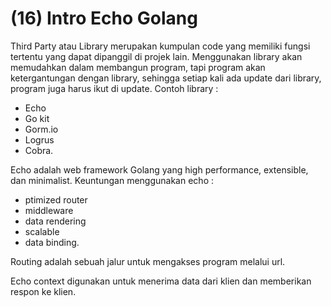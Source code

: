 # (16) Intro Echo Golang

Third Party atau Library merupakan kumpulan code yang memiliki fungsi tertentu yang dapat dipanggil di projek lain. Menggunakan library akan memudahkan dalam membangun program, tapi program akan ketergantungan dengan library, sehingga setiap kali ada update dari library, program juga harus ikut di update. Contoh library : 
- Echo
- Go kit
- Gorm.io
- Logrus
- Cobra.

Echo adalah web framework Golang yang high performance, extensible, dan minimalist. Keuntungan menggunakan echo : 
- ptimized router
- middleware
- data rendering
- scalable
- data binding.

Routing adalah sebuah jalur untuk mengakses program melalui url.

Echo context digunakan untuk menerima data dari klien dan memberikan respon ke klien.